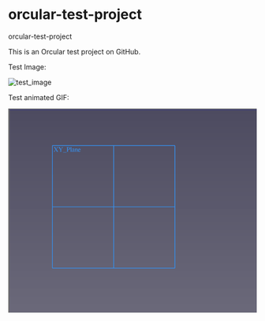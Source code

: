 # orcular-test-project
orcular-test-project

This is an Orcular test project on GitHub.

Test Image:

![test_image](https://user-images.githubusercontent.com/123781559/215226272-e5f04646-4788-42dc-b094-fad2f25af0ec.PNG)




Test animated GIF:

![animation](https://raw.githubusercontent.com/orcular-org/orcular-test-project/main/Animation.gif)
